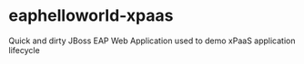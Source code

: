 eaphelloworld-xpaas
===================

Quick and dirty JBoss EAP Web Application used to demo xPaaS application lifecycle
